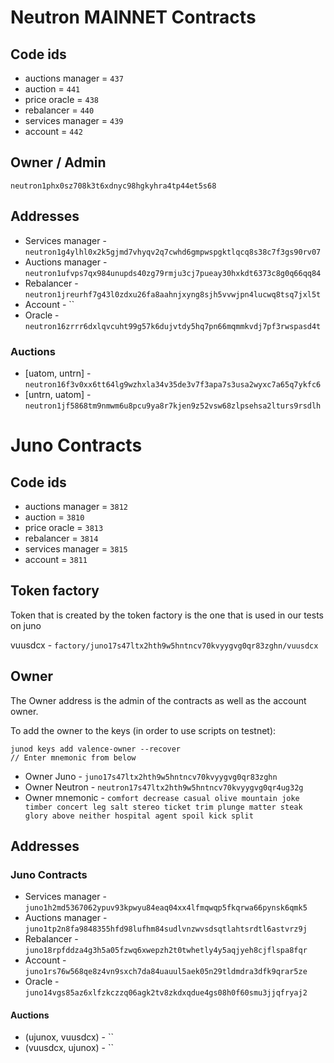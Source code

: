 # Neutron MAINNET Contracts

## Code ids

- auctions manager = `437`
- auction = `441`
- price oracle = `438`
- rebalancer = `440`
- services manager = `439`
- account = `442`

## Owner / Admin
`neutron1phx0sz708k3t6xdnyc98hgkyhra4tp44et5s68`

## Addresses

- Services manager - `neutron1g4ylhl0x2k5gjmd7vhyqv2q7cwhd6gmpwspgktlqcq8s38c7f3gs90rv07`
- Auctions manager - `neutron1ufvps7qx984unupds40zg79rmju3cj7pueay30hxkdt6373c8g0q66qq84`
- Rebalancer - `neutron1jreurhf7g43l0zdxu26fa8aahnjxyng8sjh5vvwjpn4lucwq8tsq7jxl5t`
- Account - ``
- Oracle - `neutron16zrrr6dxlqvcuht99g57k6dujvtdy5hq7pn66mqmmkvdj7pf3rwspasd4t`

### Auctions

- [uatom, untrn] - `neutron16f3v0xx6tt64lg9wzhxla34v35de3v7f3apa7s3usa2wyxc7a65q7ykfc6`
- [untrn, uatom] - `neutron1jf5868tm9nmwm6u8pcu9ya8r7kjen9z52vsw68zlpsehsa2lturs9rsdlh`

# Juno Contracts

## Code ids

- auctions manager = `3812`
- auction = `3810`
- price oracle = `3813`
- rebalancer = `3814`
- services manager = `3815`
- account = `3811`

## Token factory

Token that is created by the token factory is the one that is used in our tests on juno

vuusdcx - `factory/juno17s47ltx2hth9w5hntncv70kvyygvg0qr83zghn/vuusdcx`

## Owner

The Owner address is the admin of the contracts as well as the account owner.

To add the owner to the keys (in order to use scripts on testnet):

```
junod keys add valence-owner --recover
// Enter mnemonic from below
```

- Owner Juno - `juno17s47ltx2hth9w5hntncv70kvyygvg0qr83zghn`
- Owner Neutron - `neutron17s47ltx2hth9w5hntncv70kvyygvg0qr4ug32g`
- Owner mnemonic - `comfort decrease casual olive mountain joke timber concert leg salt stereo ticket trim plunge matter steak glory above neither hospital agent spoil kick split`

## Addresses

### Juno Contracts

- Services manager - `juno1h2md5367062ypuv93kpwyu84eaq04xx4lfmqwqp5fkqrwa66pynsk6qmk5`
- Auctions manager - `juno1tp2n8fa9848355hfd98lufhm84sudlvnzwvsdsqtlahtsrdtl6astvrz9j`
- Rebalancer - `juno18rpfddza4g3h5a05fzwq6xwepzh2t0twhetly4y5aqjyeh8cjflspa8fqr`
- Account - `juno1rs76w568qe8z4vn9sxch7da84uauul5aek05n29tldmdra3dfk9qrar5ze`
- Oracle - `juno14vgs85az6xlfzkczzq06agk2tv8zkdxqdue4gs08h0f60smu3jjqfryaj2`

#### Auctions

- (ujunox, vuusdcx) - ``
- (vuusdcx, ujunox) - ``

